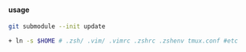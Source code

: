 #### usage

```sh.sh
git submodule --init update

+ ln -s $HOME # .zsh/ .vim/ .vimrc .zshrc .zshenv tmux.conf #etc
```
